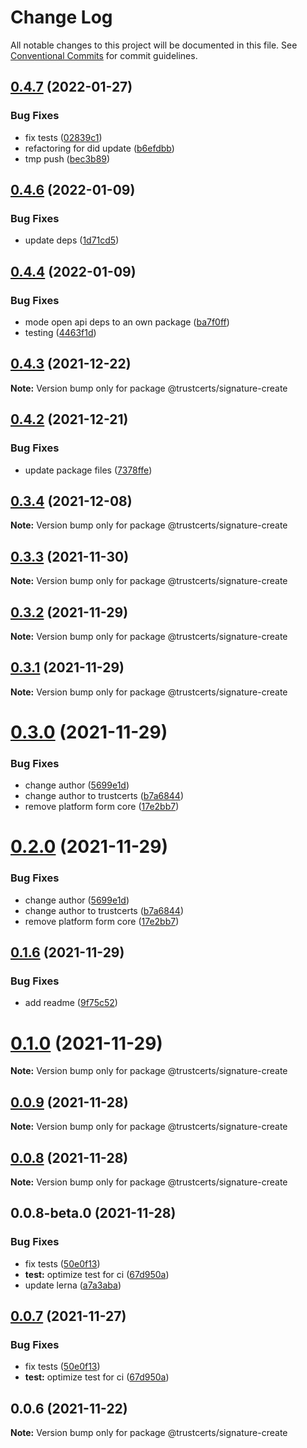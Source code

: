 # Change Log

All notable changes to this project will be documented in this file.
See [Conventional Commits](https://conventionalcommits.org) for commit guidelines.

## [0.4.7](https://github.com/trustcerts/trustchain-sdk/compare/v0.4.6...v0.4.7) (2022-01-27)


### Bug Fixes

* fix tests ([02839c1](https://github.com/trustcerts/trustchain-sdk/commit/02839c10a61e74b471aa4fb65ade006763d9456d))
* refactoring for did update ([b6efdbb](https://github.com/trustcerts/trustchain-sdk/commit/b6efdbbf1e2aa6a3939a62b862cf9a974a7e0684))
* tmp push ([bec3b89](https://github.com/trustcerts/trustchain-sdk/commit/bec3b890137d5ac20693d2a7c57068c9905b0b56))





## [0.4.6](https://github.com/trustcerts/trustchain-sdk/compare/v0.4.5...v0.4.6) (2022-01-09)


### Bug Fixes

* update deps ([1d71cd5](https://github.com/trustcerts/trustchain-sdk/commit/1d71cd53c2afb405405ea4c998257ec28b2dc80b))





## [0.4.4](https://github.com/trustcerts/trustchain-sdk/compare/v0.4.3...v0.4.4) (2022-01-09)


### Bug Fixes

* mode open api deps to an own package ([ba7f0ff](https://github.com/trustcerts/trustchain-sdk/commit/ba7f0ffa9af23fb1cdef6427edf4bf8de5db9958))
* testing ([4463f1d](https://github.com/trustcerts/trustchain-sdk/commit/4463f1d75bd0af7bf9a37e9d942064ea51f936f3))





## [0.4.3](https://github.com/trustcerts/trustchain-sdk/compare/v0.4.2...v0.4.3) (2021-12-22)

**Note:** Version bump only for package @trustcerts/signature-create





## [0.4.2](https://github.com/trustcerts/trustchain-sdk/compare/v0.4.1...v0.4.2) (2021-12-21)


### Bug Fixes

* update package files ([7378ffe](https://github.com/trustcerts/trustchain-sdk/commit/7378ffec7a6c0b1a5286aa4d64511400e5466a33))





## [0.3.4](https://github.com/trustcerts/trustchain-sdk/compare/v0.3.3...v0.3.4) (2021-12-08)

**Note:** Version bump only for package @trustcerts/signature-create





## [0.3.3](https://github.com/trustcerts/trustchain-sdk/compare/v0.3.2...v0.3.3) (2021-11-30)

**Note:** Version bump only for package @trustcerts/signature-create





## [0.3.2](https://github.com/trustcerts/trustchain-sdk/compare/v0.3.1...v0.3.2) (2021-11-29)

**Note:** Version bump only for package @trustcerts/signature-create





## [0.3.1](https://github.com/trustcerts/trustchain-sdk/compare/v0.3.0...v0.3.1) (2021-11-29)

**Note:** Version bump only for package @trustcerts/signature-create





# [0.3.0](https://github.com/trustcerts/trustchain-sdk/compare/v0.1.6...v0.3.0) (2021-11-29)


### Bug Fixes

* change author ([5699e1d](https://github.com/trustcerts/trustchain-sdk/commit/5699e1d18d219fb7dbaa9f49cc4ed24f85973fc2))
* change author to trustcerts ([b7a6844](https://github.com/trustcerts/trustchain-sdk/commit/b7a68442b4ea2f345788d62520e001aade36aabb))
* remove platform form core ([17e2bb7](https://github.com/trustcerts/trustchain-sdk/commit/17e2bb73942dca9d892ed58b5fd348e5fdf15e4e))





# [0.2.0](https://github.com/trustcerts/trustchain-sdk/compare/v0.1.6...v0.2.0) (2021-11-29)


### Bug Fixes

* change author ([5699e1d](https://github.com/trustcerts/trustchain-sdk/commit/5699e1d18d219fb7dbaa9f49cc4ed24f85973fc2))
* change author to trustcerts ([b7a6844](https://github.com/trustcerts/trustchain-sdk/commit/b7a68442b4ea2f345788d62520e001aade36aabb))
* remove platform form core ([17e2bb7](https://github.com/trustcerts/trustchain-sdk/commit/17e2bb73942dca9d892ed58b5fd348e5fdf15e4e))





## [0.1.6](https://github.com/trustcerts/trustchain-sdk/compare/v0.1.5...v0.1.6) (2021-11-29)


### Bug Fixes

* add readme ([9f75c52](https://github.com/trustcerts/trustchain-sdk/commit/9f75c52f72a56edf007f4202193c8aabd286df58))





# [0.1.0](https://github.com/trustcerts/trustchain-sdk/compare/v0.0.9...v0.1.0) (2021-11-29)

**Note:** Version bump only for package @trustcerts/signature-create





## [0.0.9](https://github.com/trustcerts/trustchain-sdk/compare/v0.0.8...v0.0.9) (2021-11-28)

**Note:** Version bump only for package @trustcerts/signature-create





## [0.0.8](https://github.com/trustcerts/trustchain-sdk/compare/v0.0.8-beta.0...v0.0.8) (2021-11-28)

**Note:** Version bump only for package @trustcerts/signature-create





## 0.0.8-beta.0 (2021-11-28)


### Bug Fixes

* fix tests ([50e0f13](https://github.com/trustcerts/trustchain-sdk/commit/50e0f13151ed31b27ea5c7ee71eecb016c4a78d5))
* **test:** optimize test for ci ([67d950a](https://github.com/trustcerts/trustchain-sdk/commit/67d950a991bc1dfc0180e88a6483e96740f19550))
* update lerna ([a7a3aba](https://github.com/trustcerts/trustchain-sdk/commit/a7a3aba2e94a576a7df7ed8942dc734c6aca821b))





## [0.0.7](https://github.com/trustcerts/trustchain-sdk/compare/v0.0.6...v0.0.7) (2021-11-27)


### Bug Fixes

* fix tests ([50e0f13](https://github.com/trustcerts/trustchain-sdk/commit/50e0f13151ed31b27ea5c7ee71eecb016c4a78d5))
* **test:** optimize test for ci ([67d950a](https://github.com/trustcerts/trustchain-sdk/commit/67d950a991bc1dfc0180e88a6483e96740f19550))





## 0.0.6 (2021-11-22)

**Note:** Version bump only for package @trustcerts/signature-create
